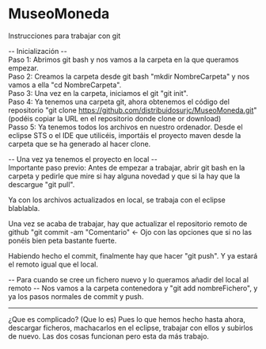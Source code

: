 # MuseoMoneda

Instrucciones para trabajar con git

-- Inicialización --<br/>
Paso 1: Abrimos git bash y nos vamos a la carpeta en la que queramos empezar.<br/>
Paso 2: Creamos la carpeta desde git bash "mkdir NombreCarpeta" y nos vamos a ella "cd NombreCarpeta".<br/>
Paso 3: Una vez en la carpeta, iniciamos el git "git init".<br/>
Paso 4: Ya tenemos una carpeta git, ahora obtenemos el código del repositorio "git clone https://github.com/distribuidosurjc/MuseoMoneda.git" (podéis copiar la URL en el repositorio donde clone or download)<br/>
Passo 5: Ya tenemos todos los archivos en nuestro ordenador. Desde el eclipse STS o el IDE que utilicéis, importáis el proyecto maven desde la carpeta que se ha generado al hacer clone.

-- Una vez ya tenemos el proyecto en local --<br/>
Importante paso previo: Antes de empezar a trabajar, abrir git bash en la carpeta y pedirle que mire si hay alguna novedad y que si la hay que la descargue "git pull".

Ya con los archivos actualizados en local, se trabaja con el eclipse blablabla. 

Una vez se acaba de trabajar, hay que actualizar el repositorio remoto de github "git commit -am "Comentario" <- Ojo con las opciones que si no las ponéis bien peta bastante fuerte.

Habiendo hecho el commit, finalmente hay que hacer "git push". Y ya estará el remoto igual que el local.

-- Para cuando se cree un fichero nuevo y lo queramos añadir del local al remoto --
Nos vamos a la carpeta contenedora y "git add nombreFichero", y ya los pasos normales de commit y push.

-----------------------------------------------

¿Que es complicado? (Que lo es) Pues lo que hemos hecho hasta ahora, descargar ficheros, machacarlos en el eclipse, trabajar con ellos y subirlos de nuevo. Las dos cosas funcionan pero esta da más trabajo.
